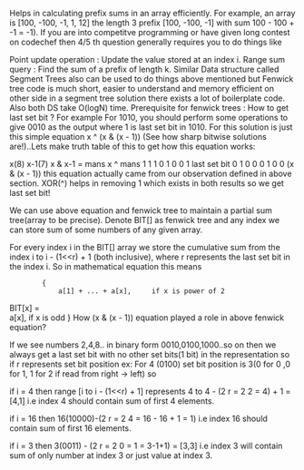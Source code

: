 Helps in calculating prefix sums in an array efficiently. For example, an array is [100, -100, -1, 1, 12] the length 3 prefix [100, -100, -1] with sum 100 - 100 + -1 = -1). If you are into competitve programming or have given long contest on codechef then 4/5 th question generally requires you to do things like

Point update operation : Update the value stored at an index i.
Range sum query : Find the sum of a prefix of length k.
Similar Data structure called Segment Trees also can be used to do things above mentioned but Fenwick tree code is much short, easier to understand and memory efficient on other side in a segment tree solution there exists a lot of boilerplate code. Also both DS take O(logN) time.
Prerequisite for fenwick trees : How to get last set bit ? For example For 1010, you should perform some operations to give 0010 as the output where 1 is last set bit in 1010. For this solution is just this simple equation x ^ (x & (x - 1)) (See how sharp bitwise solutions are!)..Lets make truth table of this to get how this equation works:

x(8)	x-1(7)	x & x-1 = mans	x ^ mans
1	1	1	0
1	0	0	1 last set bit
0	1	0	0
0	1	0	0
(x & (x - 1)) this equation actually came from our observation defined in above section. XOR(^) helps in removing 1 which exists in both results so we get last set bit!

We can use above equation and fenwick tree to maintain a partial sum tree(array to be precise). Denote BIT[] as fenwick tree and any index we can store sum of some numbers of any given array.

For every index i in the BIT[] array we store the cumulative sum from the index i to i - (1<<r) + 1 (both inclusive), where r represents the last set bit in the index i. So in mathematical equation this means

            {   
                a[1] + ... + a[x],     if x is power of 2
BIT[x] =                
                a[x],                  if x is odd
            }
How (x & (x - 1)) equation played a role in above fenwick equation?

If we see numbers 2,4,8.. in binary form 0010,0100,1000..so on then we always get a last set bit with no other set bits(1 bit) in the representation so if r represents set bit position ex: For 4 (0100) set bit position is 3(0 for 0 ,0 for 1, 1 for 2 if read from right -> left) so

if i = 4 then range [i to i - (1<<r) + 1] represents 4 to 4 - (2 r = 2 2 = 4) + 1 = [4,1] i.e index 4 should contain sum of first 4 elements.

if i = 16 then 16(10000)-(2 r = 2 4 = 16 - 16 + 1 = 1) i.e index 16 should contain sum of first 16 elements.

if i = 3 then 3(0011) - (2 r = 2 0 = 1 = 3-1+1) = [3,3] i.e index 3 will contain sum of only number at index 3 or just value at index 3.